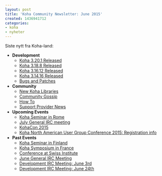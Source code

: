 ```yaml
---
layout: post
title: 'Koha Community Newsletter: June 2015'
created: 1436941712
categories:
- koha
- nyheter
---
```

<p>Siste nytt fra Koha-land:</p>

<ul>
<li><strong>Development</strong>
<ul>
<li><a href="http://koha-community.org/koha-community-newsletter-june-2015/#320">Koha 3.20.1 Released</a></li>
<li><a href="http://koha-community.org/koha-community-newsletter-june-2015/#318">Koha 3.18.8 Released</a></li>
<li><a href="http://koha-community.org/koha-community-newsletter-june-2015/#316">Koha 3.16.12 Released</a></li>
<li><a href="http://koha-community.org/koha-community-newsletter-june-2015/#314">Koha 3.14.16 Released</a></li>
<li><a href="http://koha-community.org/koha-community-newsletter-june-2015/#patches">Bugs and Patches</a></li>
</ul>
</li>
<li><strong>Community</strong>
<ul>
<li><a href="http://koha-community.org/koha-community-newsletter-june-2015/#newlibs">New Koha Libraries</a></li>
<li><a href="http://koha-community.org/koha-community-newsletter-june-2015/#gossip">Community Gossip</a></li>
<li><a href="http://koha-community.org/koha-community-newsletter-june-2015/#howto">How To</a></li>
<li><a href="http://koha-community.org/koha-community-newsletter-june-2015/#provider">Support Provider News</a></li>
</ul>
</li>
<li><strong>Upcoming Events</strong>
<ul>
<li><a href="http://koha-community.org/koha-community-newsletter-june-2015/#rome">Koha Seminar in Rome</a></li>
<li><a href="http://koha-community.org/koha-community-newsletter-june-2015/#nextirc">July General IRC meeting</a></li>
<li><a href="http://koha-community.org/koha-community-newsletter-june-2015/#kohacon">KohaCon 2015</a></li>
<li><a href="http://koha-community.org/koha-community-newsletter-june-2015/#kohana">Koha North American User Group Conference 2015: Registration info</a></li>
</ul>
</li>
<li><strong>Past Events</strong>
<ul>
<li><a href="http://koha-community.org/koha-community-newsletter-june-2015/#finland">Koha Seminar in Finland</a></li>
<li><a href="http://koha-community.org/koha-community-newsletter-june-2015/#france">Koha Symposium in France</a></li>
<li><a href="http://koha-community.org/koha-community-newsletter-june-2015/#italy">Conference at Swiss Institute</a></li>
<li><a href="http://koha-community.org/koha-community-newsletter-june-2015/#ircpast">June General IRC Meeting</a></li>
<li><a href="http://koha-community.org/koha-community-newsletter-june-2015/#dev-past">Development IRC Meeting: June 3rd</a></li>
<li><a href="http://koha-community.org/koha-community-newsletter-june-2015/#dev-past2">Development IRC Meeting: June 24th</a></li>
</ul>
</li>
</ul>
